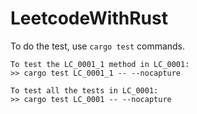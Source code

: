 # LeetcodeWithRust

To do the test, use `cargo test` commands.  

```  
To test the LC_0001_1 method in LC_0001:
>> cargo test LC_0001_1 -- --nocapture  

To test all the tests in LC_0001:  
>> cargo test LC_0001 -- --nocapture
```